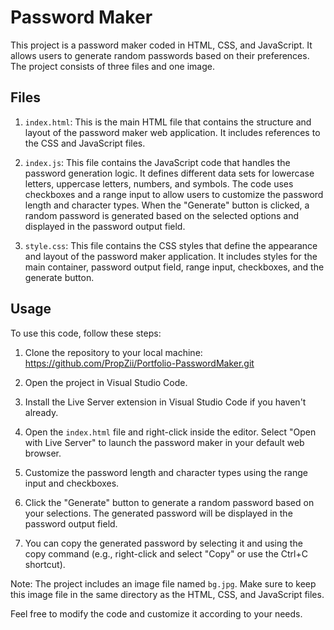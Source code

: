 # Password Maker

This project is a password maker coded in HTML, CSS, and JavaScript. It allows users to generate random passwords based on their preferences. The project consists of three files and one image.

## Files

1. `index.html`: This is the main HTML file that contains the structure and layout of the password maker web application. It includes references to the CSS and JavaScript files.

2. `index.js`: This file contains the JavaScript code that handles the password generation logic. It defines different data sets for lowercase letters, uppercase letters, numbers, and symbols. The code uses checkboxes and a range input to allow users to customize the password length and character types. When the "Generate" button is clicked, a random password is generated based on the selected options and displayed in the password output field.

3. `style.css`: This file contains the CSS styles that define the appearance and layout of the password maker application. It includes styles for the main container, password output field, range input, checkboxes, and the generate button.

## Usage

To use this code, follow these steps:

1. Clone the repository to your local machine: https://github.com/PropZii/Portfolio-PasswordMaker.git

2. Open the project in Visual Studio Code.

3. Install the Live Server extension in Visual Studio Code if you haven't already.

4. Open the `index.html` file and right-click inside the editor. Select "Open with Live Server" to launch the password maker in your default web browser.

5. Customize the password length and character types using the range input and checkboxes.

6. Click the "Generate" button to generate a random password based on your selections. The generated password will be displayed in the password output field.

7. You can copy the generated password by selecting it and using the copy command (e.g., right-click and select "Copy" or use the Ctrl+C shortcut).

Note: The project includes an image file named `bg.jpg`. Make sure to keep this image file in the same directory as the HTML, CSS, and JavaScript files.

Feel free to modify the code and customize it according to your needs.

